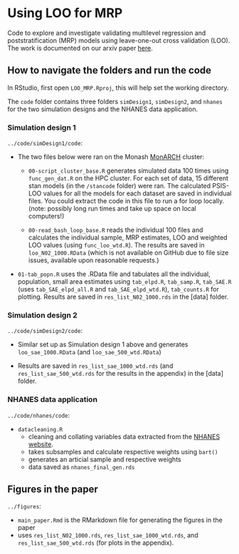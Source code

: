 # Using LOO for MRP
Code to explore and investigate validating multilevel regression and poststratification (MRP) models using leave-one-out cross validation (LOO). The work is documented on our arxiv paper [here](https://arxiv.org/abs/2209.01773).

## How to navigate the folders and run the code 

In RStudio, first open `LOO_MRP.Rproj`, this will help set the working directory. 

The ``code`` folder contains three folders ``simDesign1``, ``simDesign2``, and ``nhanes`` for the two simulation designs and the NHANES data application.

### Simulation design 1 

`../code/simDesign1/code`:

- The two files below were ran on the Monash [MonARCH](https://docs.monarch.erc.monash.edu/MonARCH/aboutMonArch.html) cluster: 

  - `00-script_cluster_base.R` generates simulated data 100 times using `func_gen_dat.R` on the HPC cluster. For each set of data, 15 different stan models (in the `/stancode` folder) were ran. The calculated PSIS-LOO values for all the models for each dataset are saved in individual files. You could extract the code in this file to run a for loop locally. (note: possibly long run times and take up space on local computers!) 

  - `00-read_bash_loop_base.R` reads the individual 100 files and calculates the individual sample, MRP estimates, LOO and weighted LOO values (using `func_loo_wtd.R`). The results are saved in `loo_N02_1000.RData` (which is not available on GitHub due to file size issues, available upon reasonable requests.) 

- `01-tab_popn.R` uses the .RData file and tabulates all the individual, population, small area estimates using `tab_elpd.R`, `tab_samp.R`, `tab_SAE.R` (uses `tab_SAE_elpd_all.R` and `tab_SAE_elpd_wtd.R`), `tab_counts.R` for plotting. Results are saved in `res_list_N02_1000.rds` in the [data] folder.

### Simulation design 2

`../code/simDesign2/code`:

- Similar set up as Simulation design 1 above and generates `loo_sae_1000.RData` (and `loo_sae_500_wtd.RData`)

- Results are saved in `res_list_sae_1000_wtd.rds` (and `res_list_sae_500_wtd.rds` for the results in the appendix) in the [data] folder.

### NHANES data application 

`../code/nhanes/code`:
- `datacleaning.R` 
  - cleaning and collating variables data extracted from the [NHANES website](https://wwwn.cdc.gov/Nchs/Nhanes/continuousnhanes/default.aspx?cycle=2017-2020).
  - takes subsamples and calculate respective weights using `bart()`
  - generates an articial sample and respective weights
  - data saved as `nhanes_final_gen.rds`



## Figures in the paper 

`../figures`:

- `main_paper.Rmd` is the RMarkdown file for generating the figures in the paper
- uses `res_list_N02_1000.rds`, `res_list_sae_1000_wtd.rds`, and `res_list_sae_500_wtd.rds` (for plots in the appendix).
